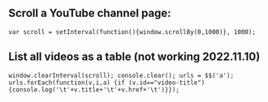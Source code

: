 ## Scroll a YouTube channel page:
```
var scroll = setInterval(function(){window.scrollBy(0,1000)}, 1000);
```

## List all videos as a table (not working 2022.11.10)
```
window.clearInterval(scroll); console.clear(); urls = $$('a'); urls.forEach(function(v,i,a) {if (v.id=="video-title") {console.log('\t'+v.title+'\t'+v.href+'\t')}});
```
